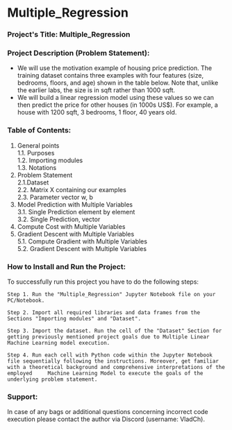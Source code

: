 # Multiple_Regression

### Project's Title: Multiple_Regression


### Project Description (Problem Statement): 
- We will use the motivation example of housing price prediction. The training dataset contains three examples with four features (size, bedrooms, floors, and age) shown in the table below. Note that, unlike the earlier labs, the size is in sqft rather than 1000 sqft.
- We will build a linear regression model using these values so we can then predict the price for other houses (in 1000s US$). For example, a house with 1200 sqft, 3 bedrooms, 1 floor, 40 years old.


### Table of Contents:
1. General points\
    1.1. Purposes\
    1.2. Importing modules\
    1.3. Notations
2. Problem Statement\
    2.1.Dataset\
    2.2. Matrix X containing our examples\
    2.3. Parameter vector w, b
3. Model Prediction with Multiple Variables\
    3.1. Single Prediction element by element\
    3.2. Single Prediction, vector
4. Compute Cost with Multiple Variables
5. Gradient Descent with Multiple Variables\
    5.1. Compute Gradient with Multiple Variables\
    5.2. Gradient Descent with Multiple Variables


### How to Install and Run the Project:

To successfully run this project you have to do the following steps:

    Step 1. Run the "Multiple_Regression" Jupyter Notebook file on your PC/Notebook.

    Step 2. Import all required libraries and data frames from the Sections "Importing modules" and "Dataset".

    Step 3. Import the dataset. Run the cell of the "Dataset" Section for getting previously mentioned project goals due to Multiple Linear Machine Learning model execution.

    Step 4. Run each cell with Python code within the Jupyter Notebook file sequentially following the instructions. Moreover, get familiar with a theoretical background and comprehensive interpretations of the employed     Machine Learning Model to execute the goals of the underlying problem statement.


### Support:

In case of any bags or additional questions concerning incorrect code execution please contact the author via Discord (username: VladCh). 
